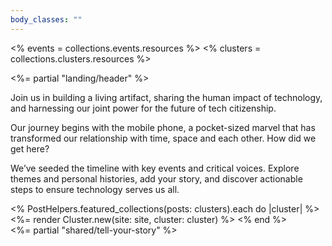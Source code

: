 ```yaml
---
body_classes: ""
---
```

<% events = collections.events.resources %>
<% clusters = collections.clusters.resources %>

<%= partial "landing/header" %>
<main class="min-w-[260px] max-w-[1550px] mx-auto mt-[40px]">
  <div class="px-5 flex gap-[20px] flex-col w-full md:w-3/5 my-[50px] mx-auto">
    <p>Join us in building a living artifact, sharing the human impact of technology, and harnessing our joint power for the future of tech citizenship.</p>
    <p>Our journey begins with the mobile phone, a pocket-sized marvel that has transformed our relationship with time, space and each other. How did we get here?</p>
    <p>We’ve seeded the timeline with key events and critical voices. Explore themes and <a class="underline">personal histories</a>, add <a class="underline">your story</a>, and <a class="underline">discover actionable steps</a> to ensure technology serves us all.</p>
  </div>
  <% PostHelpers.featured_collections(posts: clusters).each do |cluster| %>
    <%= render Cluster.new(site: site, cluster: cluster) %>
  <% end %>
</main>
<%= partial "shared/tell-your-story" %>

<script>
  if (window.netlifyIdentity) {
    window.netlifyIdentity.on("init", user => {
      if (!user) {
        window.netlifyIdentity.on("login", () => {
          document.location.href = "/admin/";
        });
      }
    });
  }
</script>